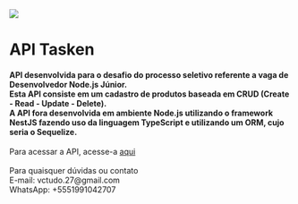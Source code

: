 <img src="http://www.tasken.com/wp-content/uploads/2016/09/logo-tasken.png">

<h1>API Tasken</h1> 

<h4>API desenvolvida para o desafio do processo seletivo referente a vaga de Desenvolvedor Node.js Júnior.<br>
Esta API consiste em um cadastro de produtos baseada em CRUD (Create - Read - Update - Delete).<br>
A API fora desenvolvida em ambiente Node.js utilizando o framework NestJS fazendo uso da linguagem TypeScript e utilizando um ORM, cujo seria o Sequelize.</h4>

<div>Para acessar a API, acesse-a <a href="https://tasken-api.herokuapp.com/" target="_blank" >aqui</a>
<br><br>
  <div>Para quaisquer dúvidas ou contato</div>
  <div>E-mail: vctudo.27@gmail.com</div>
  <div>WhatsApp: +5551991042707</div>


